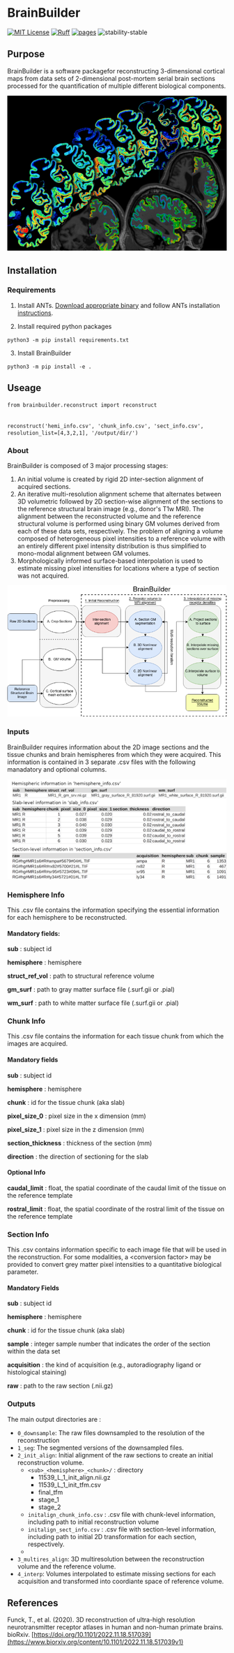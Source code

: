 # BrainBuilder

[![MIT License](https://img.shields.io/badge/license-MIT-blue.svg)](https://github.com/tfunck/brainbuilder/blob/main/LICENSE)
[![Ruff](https://img.shields.io/endpoint?url=https://raw.githubusercontent.com/astral-sh/ruff/main/assets/badge/v2.json)](https://github.com/astral-sh/ruff)
[![pages](https://img.shields.io/badge/api-docs-blue)](documentation/html/brainbuilder/index.html)
![stability-stable](https://img.shields.io/badge/stability-stable-green.svg)

## Purpose
BrainBuilder is a software packagefor reconstructing 3-dimensional cortical maps from data sets of 2-dimensional post-mortem serial brain sections processed for the quantification of multiple different biological components.

![BrainBuilder](docs/images/banner.png)

## Installation

### Requirements
1) Install ANTs. [Download appropriate binary](https://github.com/ANTsX/ANTs/releases) and follow ANTs installation [instructions](https://github.com/ANTsX/ANTs/wiki/Installing-ANTs-release-binaries#installing-binaries-mac-os-and-linux). 

2) Install required python packages
```
python3 -m pip install requirements.txt 
```

3) Install BrainBuilder
```
python3 -m pip install -e .
```

## Useage

```python3
from brainbuilder.reconstruct import reconstruct


reconstruct('hemi_info.csv', 'chunk_info.csv', 'sect_info.csv', resolution_list=[4,3,2,1], '/output/dir/')
```

### About
BrainBuilder is composed of 3 major processing stages:
1) An initial volume is created by rigid 2D inter-section alignment of acquired sections.
2) An iterative multi-resolution alignment scheme that alternates between 3D volumetric followed by 2D section-wise alignment of the sections to the reference structural brain image (e.g., donor's T1w MRI). The alignment between the reconstructed volume and the reference structural volume is performed using binary GM volumes derived from each of these data sets, respectively. The problem of aligning a volume composed of heterogeneous pixel intensities to a reference volume with an entirely different pixel intensity distribution is thus simplified to mono-modal alignment between GM volumes. 
3) Morphologically informed surface-based interpolation is used to estimate missing pixel intensities for locations where a type of section was not acquired.

![Schema](docs/images/schema.png)

### Inputs 

BrainBuilder requires information about the 2D image sections and the tissue chunks and brain hemispheres from which they were acquired. This information is contained in 3 separate .csv files with the following manadatory and optional columns.

![Example .csv files](docs/images/csv_inputs.png)


### Hemisphere Info
This .csv file contains the information specifying the essential information for each hemisphere to be reconstructed. 

#### Mandatory fields: 
**sub** : subject id

**hemisphere** : hemisphere

**struct_ref_vol** : path to structural reference volume

**gm_surf** : path to gray matter surface file (.surf.gii or .pial)

**wm_surf** : path to white matter surface file (.surf.gii or .pial)

### Chunk Info
This .csv file contains the information for each tissue chunk from which the images are acquired.

#### Mandatory fields
**sub** : subject id

**hemisphere** : hemisphere

**chunk** : id for the tissue chunk (aka slab) 

**pixel_size_0** : pixel size in the x dimension (mm)

**pixel_size_1** : pixel size in the z dimension (mm)

**section_thickness** : thickness of the section (mm)

**direction** : the direction of sectioning for the slab

#### Optional Info
**caudal_limit** : float, the spatial coordinate of the caudal limit of the tissue on the reference template

**rostral_limit** : float, the spatial coordinate of the rostral limit of the tissue on the reference template

### Section Info
This .csv contains information specific to each image file that will be used in the reconstruction. For some modalities, a \<conversion factor\> may be provided to convert grey matter pixel intensities to a quantitative biological parameter. 

#### Mandatory Fields

**sub** : subject id

**hemisphere** : hemisphere

**chunk** : id for the tissue chunk (aka slab) 

**sample** : integer sample number that indicates the order of the section within the data set

**acquisition** : the kind of acquisition (e.g., autoradiography ligand or histological staining)

**raw** : path to the raw section (.nii.gz)

### Outputs

The main output directories are :
* `0_downsample`: The raw files downsampled to the resolution of the reconstruction  
* `1_seg`: The segmented versions of the downsampled files. 
* `2_init_align`: Initial alignment of the raw sections to create an initial reconstruction volume.
  * `<sub>_<hemisphere>_<chunk>/` : directory   
    * 11539_L_1_init_align.nii.gz
    * 11539_L_1_init_tfm.csv
    * final_tfm
    * stage_1
    * stage_2
  * `initalign_chunk_info.csv` : .csv file with chunk-level information, including path to initial reconstruction volume 
  * `initalign_sect_info.csv` : .csv file with section-level information, including path to initial 2D transformation for each section, respectively.
  * 
* `3_multires_align`: 3D multiresolution between the reconstruction volume and the reference volume. 
* `4_interp`: Volumes interpolated to estimate missing sections for each acquisition and transformed into coordiante space of reference volume.

## References
Funck, T., et al. (2020). 3D reconstruction of ultra-high resolution neurotransmitter receptor atlases in human and non-human primate brains. bioRxiv. [https://doi.org/10.1101/2022.11.18.517039](https://www.biorxiv.org/content/10.1101/2022.11.18.517039v1)
